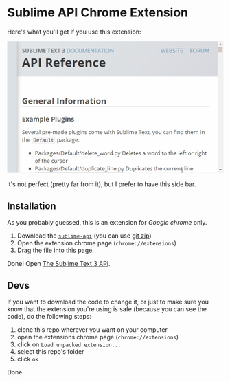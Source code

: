 # Sublime API Chrome Extension

Here's what you'll get if you use this extension:

![demo](demo.gif)

it's not perfect (pretty far from it), but I prefer to have this side bar.

## Installation

As you probably guessed, this is an extension for *Google chrome* only. 

1. Download the [`sublime-api`](http://github.com/math2001/sublime-api-chrome-ext/sublime-api.crx) (you can use [git zip](http://kinolien.github.io/gitzip/))
2. Open the extension chrome page (`chrome://extensions`)
3. Drag the file into this page.

Done! Open [The Sublime Text 3 API](http://www.sublimetext.com/docs/3/api_reference.html).

## Devs

If you want to download the code to change it, or just to make sure you know that the extension you're using is safe (because you can see the code), do the following steps:

1. clone this repo wherever you want on your computer
2. open the extensions chrome page (`chrome://extensions`)
3. click on `Load unpacked extension...`
4. select this repo's folder
5. click `ok`

Done